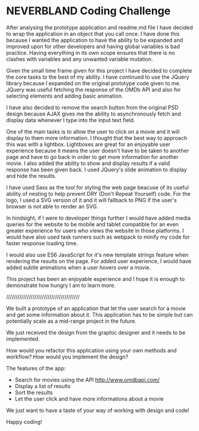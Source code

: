 # NEVERBLAND Coding Challenge

After analysing the prototype application and readme.md file I have decided to wrap the application in an object that you call once. I have done this because I wanted the application to have the ability to be expanded and improved upon for other developers and having global variables is bad practice. Having everything in its own scope ensures that there is no clashes with variables and any unwanted variable mutation.

Given the small time frame given for this project I have decided to complete the core tasks to the best of my ability. I have continued to use the JQuery library because I expanded on the original prototype code given to me. JQuery was useful fetching the response of the OMDb API and also for selecting elements and adding basic animation.

I have also decided to remove the search button from the original PSD design because AJAX gives me the ability to asynchronously fetch and display data whenever I type into the input text field.

One of the main tasks is to allow the user to click on a movie and it will display to them more information. I thought that the best way to approach this was with a lightbox. Lightboxes are great for an enjoyable user experience because it means the user doesn't have to be taken to another page and have to go back in order to get more information for another movie. I also added the ability to show and display results if a valid response has been given back. I used JQuery's slide animation to display and hide the results.

I have used Sass as the tool for styling the web page beacuse of its useful ability of nesting to help prevent DRY (Don't Repeat Yourself) code. For the logo, I used a SVG version of it and it will fallback to PNG if the user's browser is not able to render an SVG.

In hindsight, if I were to developer things further I would have added media queries for the website to be mobile and tablet compatible for an even greater experience for users who views the website in those platforms. I would have also used task runners such as webpack to minify my code for faster response loading time.

I would also use ES6 JavaScript for it's new template strings feature when rendering the results on the page. For added user experience, I would have added subtle animations when a user hovers over a movie. 

This project has been an enjoyable experience and I hope it is enough to demonstrate how hungry I am to learn more.




///////////////////////////////////////

We built a prototype of an application that let the user search for a movie and get some information about it. This application has to be simple but can potentially scale as a mid-range project in the future.

We just received the design from the graphic designer and it needs to be implemented.

How would you refactor this application using your own methods and workflow?
How would you implement the design?

The features of the app:
- Search for movies using the API http://www.omdbapi.com/
- Display a list of results
- Sort the results
- Let the user click and have more informations about a movie

We just want to have a taste of your way of working with design and code!

Happy coding!

